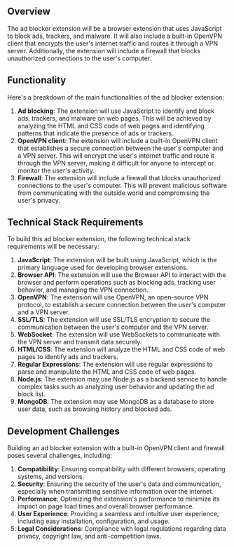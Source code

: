 Overview
--------

The ad blocker extension will be a browser extension that uses JavaScript to block ads, trackers, and malware. It will also include a built-in OpenVPN client that encrypts the user's internet traffic and routes it through a VPN server. Additionally, the extension will include a firewall that blocks unauthorized connections to the user's computer.

Functionality
-------------

Here's a breakdown of the main functionalities of the ad blocker extension:

1. **Ad blocking**: The extension will use JavaScript to identify and block ads, trackers, and malware on web pages. This will be achieved by analyzing the HTML and CSS code of web pages and identifying patterns that indicate the presence of ads or trackers.
2. **OpenVPN client**: The extension will include a built-in OpenVPN client that establishes a secure connection between the user's computer and a VPN server. This will encrypt the user's internet traffic and route it through the VPN server, making it difficult for anyone to intercept or monitor the user's activity.
3. **Firewall**: The extension will include a firewall that blocks unauthorized connections to the user's computer. This will prevent malicious software from communicating with the outside world and compromising the user's privacy.

Technical Stack Requirements
--------------------------

To build this ad blocker extension, the following technical stack requirements will be necessary:

1. **JavaScript**: The extension will be built using JavaScript, which is the primary language used for developing browser extensions.
2. **Browser API**: The extension will use the Browser API to interact with the browser and perform operations such as blocking ads, tracking user behavior, and managing the VPN connection.
3. **OpenVPN**: The extension will use OpenVPN, an open-source VPN protocol, to establish a secure connection between the user's computer and a VPN server.
4. **SSL/TLS**: The extension will use SSL/TLS encryption to secure the communication between the user's computer and the VPN server.
5. **WebSocket**: The extension will use WebSockets to communicate with the VPN server and transmit data securely.
6. **HTML/CSS**: The extension will analyze the HTML and CSS code of web pages to identify ads and trackers.
7. **Regular Expressions**: The extension will use regular expressions to parse and manipulate the HTML and CSS code of web pages.
8. **Node.js**: The extension may use Node.js as a backend service to handle complex tasks such as analyzing user behavior and updating the ad block list.
9. **MongoDB**: The extension may use MongoDB as a database to store user data, such as browsing history and blocked ads.

Development Challenges
----------------------

Building an ad blocker extension with a built-in OpenVPN client and firewall poses several challenges, including:

1. **Compatibility**: Ensuring compatibility with different browsers, operating systems, and versions.
2. **Security**: Ensuring the security of the user's data and communication, especially when transmitting sensitive information over the internet.
3. **Performance**: Optimizing the extension's performance to minimize its impact on page load times and overall browser performance.
4. **User Experience**: Providing a seamless and intuitive user experience, including easy installation, configuration, and usage.
5. **Legal Considerations**: Compliance with legal regulations regarding data privacy, copyright law, and anti-competition laws.

